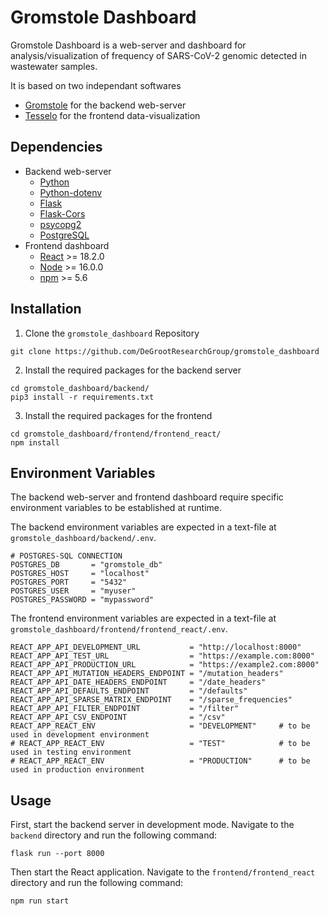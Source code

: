 # Gromstole Dashboard
Gromstole Dashboard is a web-server and dashboard for analysis/visualization of frequency of SARS-CoV-2 genomic detected in wastewater samples. 

It is based on two independant softwares 
* [Gromstole](https://github.com/PoonLab/gromstole) for the backend web-server
* [Tesselo](https://github.com/PoonLab/Tesselo) for the frontend data-visualization

## Dependencies
* Backend web-server
    * [Python](https://www.python.org/)
    * [Python-dotenv](https://pypi.org/project/python-dotenv/)
    * [Flask](https://www.python.org/)
    * [Flask-Cors](https://pypi.org/project/Flask-Cors/)
    * [psycopg2](https://pypi.org/project/psycopg2/) 
    * [PostgreSQL](https://www.postgresql.org/download/)
* Frontend dashboard
    * [React](https://react.dev/learn/installation) >= 18.2.0
    * [Node](https://nodejs.org/en/download/) >= 16.0.0
    * [npm](https://docs.npmjs.com/about-npm-versions) >= 5.6

## Installation
1. Clone the `gromstole_dashboard` Repository

```
git clone https://github.com/DeGrootResearchGroup/gromstole_dashboard
```

2. Install the required packages for the backend server

```
cd gromstole_dashboard/backend/
pip3 install -r requirements.txt
```

3. Install the required packages for the frontend

```
cd gromstole_dashboard/frontend/frontend_react/
npm install
```

## Environment Variables
The backend web-server and frontend dashboard require specific environment variables to be established at runtime. 

The backend environment variables are expected in a text-file at `gromstole_dashboard/backend/.env`. 
```        
# POSTGRES-SQL CONNECTION
POSTGRES_DB       = "gromstole_db"
POSTGRES_HOST     = "localhost"
POSTGRES_PORT     = "5432"
POSTGRES_USER     = "myuser"
POSTGRES_PASSWORD = "mypassword"
```

The frontend environment variables are expected in a text-file at `gromstole_dashboard/frontend/frontend_react/.env`. 
```        
REACT_APP_API_DEVELOPMENT_URL           = "http://localhost:8000"
REACT_APP_API_TEST_URL                  = "https://example.com:8000"
REACT_APP_API_PRODUCTION_URL            = "https://example2.com:8000"
REACT_APP_API_MUTATION_HEADERS_ENDPOINT = "/mutation_headers"
REACT_APP_API_DATE_HEADERS_ENDPOINT     = "/date_headers"
REACT_APP_API_DEFAULTS_ENDPOINT         = "/defaults"
REACT_APP_API_SPARSE_MATRIX_ENDPOINT    = "/sparse_frequencies"
REACT_APP_API_FILTER_ENDPOINT           = "/filter"
REACT_APP_API_CSV_ENDPOINT              = "/csv"
REACT_APP_REACT_ENV                     = "DEVELOPMENT"     # to be used in development environment
# REACT_APP_REACT_ENV                   = "TEST"            # to be used in testing environment
# REACT_APP_REACT_ENV                   = "PRODUCTION"      # to be used in production environment
```

## Usage

First, start the backend server in development mode. Navigate to the `backend` directory and run the following command:
```
flask run --port 8000
```

Then start the React application. Navigate to the `frontend/frontend_react` directory and run the following command:
```
npm run start
```
